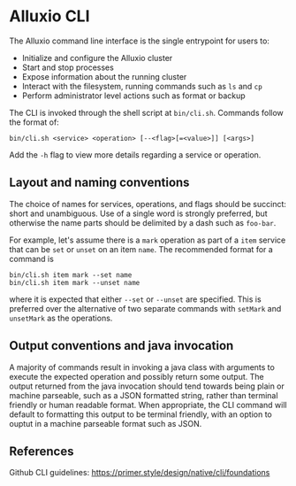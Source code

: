 # Alluxio CLI

The Alluxio command line interface is the single entrypoint for users to:
- Initialize and configure the Alluxio cluster
- Start and stop processes
- Expose information about the running cluster
- Interact with the filesystem, running commands such as `ls` and `cp`
- Perform administrator level actions such as format or backup

The CLI is invoked through the shell script at `bin/cli.sh`.
Commands follow the format of:
```console
bin/cli.sh <service> <operation> [--<flag>[=<value>]] [<args>]
```

Add the `-h` flag to view more details regarding a service or operation.

## Layout and naming conventions

The choice of names for services, operations, and flags should be succinct: short and unambiguous.
Use of a single word is strongly preferred, but otherwise the name parts should be delimited by a dash such as `foo-bar`.

For example, let's assume there is a `mark` operation as part of a `item` service that can be `set` or `unset` on an item `name`.
The recommended format for a command is
```console
bin/cli.sh item mark --set name
bin/cli.sh item mark --unset name
```
where it is expected that either `--set` or `--unset` are specified.
This is preferred over the alternative of two separate commands with `setMark` and `unsetMark` as the operations.

## Output conventions and java invocation

A majority of commands result in invoking a java class with arguments to execute the expected operation and possibly return some output.
The output returned from the java invocation should tend towards being plain or machine parseable, such as a JSON formatted string,
rather than terminal friendly or human readable format.
When appropriate, the CLI command will default to formatting this output to be terminal friendly, with an option to ouptut in a machine parseable format such as JSON.

## References

Github CLI guidelines: https://primer.style/design/native/cli/foundations
